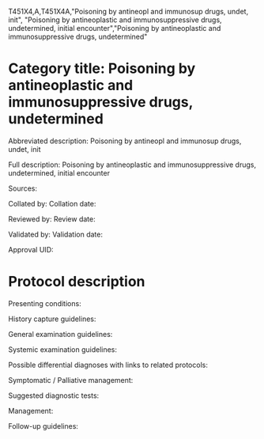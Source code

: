 T451X4,A,T451X4A,"Poisoning by antineopl and immunosup drugs, undet, init", "Poisoning by antineoplastic and immunosuppressive drugs, undetermined, initial encounter","Poisoning by antineoplastic and immunosuppressive drugs, undetermined"
# Category title: Poisoning by antineoplastic and immunosuppressive drugs, undetermined

Abbreviated description: Poisoning by antineopl and immunosup drugs, undet, init

Full description: Poisoning by antineoplastic and immunosuppressive drugs, undetermined, initial encounter

Sources:

Collated by:
Collation date:

Reviewed by:
Review date:

Validated by:
Validation date:

Approval UID:

# Protocol description

Presenting conditions:

History capture guidelines:

General examination guidelines:

Systemic examination guidelines:

Possible differential diagnoses with links to related protocols:

Symptomatic / Palliative management:

Suggested diagnostic tests:

Management:

Follow-up guidelines:
